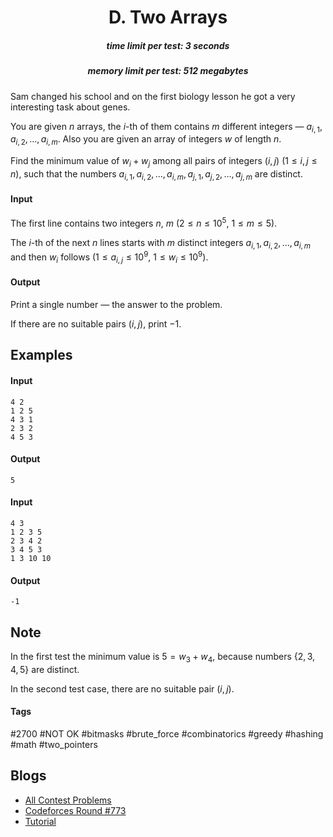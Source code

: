 <h1 style='text-align: center;'> D. Two Arrays</h1>

<h5 style='text-align: center;'>time limit per test: 3 seconds</h5>
<h5 style='text-align: center;'>memory limit per test: 512 megabytes</h5>

Sam changed his school and on the first biology lesson he got a very interesting task about genes.

You are given $n$ arrays, the $i$-th of them contains $m$ different integers — $a_{i,1}, a_{i,2},\ldots,a_{i,m}$. Also you are given an array of integers $w$ of length $n$.

Find the minimum value of $w_i + w_j$ among all pairs of integers $(i, j)$ ($1 \le i, j \le n$), such that the numbers $a_{i,1}, a_{i,2},\ldots,a_{i,m}, a_{j,1}, a_{j,2},\ldots,a_{j,m}$ are distinct.

#### Input

The first line contains two integers $n$, $m$ ($2 \leq n \leq 10^5$, $1 \le m \le 5$).

The $i$-th of the next $n$ lines starts with $m$ distinct integers $a_{i,1}, a_{i,2}, \ldots, a_{i,m}$ and then $w_i$ follows ($1\leq a_{i,j} \leq 10^9$, $1 \leq w_{i} \leq 10^9$).

#### Output

Print a single number — the answer to the problem. 

If there are no suitable pairs $(i, j)$, print $-1$.

## Examples

#### Input


```text
4 2
1 2 5
4 3 1
2 3 2
4 5 3
```
#### Output


```text
5
```
#### Input


```text
4 3
1 2 3 5
2 3 4 2
3 4 5 3
1 3 10 10
```
#### Output


```text
-1
```
## Note

In the first test the minimum value is $5 = w_3 + w_4$, because numbers $\{2, 3, 4, 5\}$ are distinct.

In the second test case, there are no suitable pair $(i, j)$.



#### Tags 

#2700 #NOT OK #bitmasks #brute_force #combinatorics #greedy #hashing #math #two_pointers 

## Blogs
- [All Contest Problems](../Codeforces_Round_773_(Div._1).md)
- [Codeforces Round #773](../blogs/Codeforces_Round_773.md)
- [Tutorial](../blogs/Tutorial.md)
